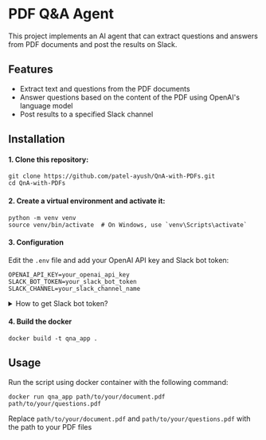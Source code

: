 # PDF Q&A Agent

This project implements an AI agent that can extract questions and answers from PDF documents and post the results on Slack.

## Features

- Extract text and questions from the PDF documents
- Answer questions based on the content of the PDF using OpenAI's language model
- Post results to a specified Slack channel

## Installation

#### 1. Clone this repository:
   ```
   git clone https://github.com/patel-ayush/QnA-with-PDFs.git
   cd QnA-with-PDFs
   ```

#### 2. Create a virtual environment and activate it:
   ```
   python -m venv venv
   source venv/bin/activate  # On Windows, use `venv\Scripts\activate`
   ```

#### 3. Configuration

Edit the `.env` file and add your OpenAI API key and Slack bot token:

```
OPENAI_API_KEY=your_openai_api_key
SLACK_BOT_TOKEN=your_slack_bot_token
SLACK_CHANNEL=your_slack_channel_name
```

<details>
  <summary>How to get Slack bot token?</summary>

  To create your Slack bot token, follow these steps:

  1. Go to the [Slack API website](https://api.slack.com/).
  2. Log into your Slack workspace.
  3. Create a new app by navigating to **Your Apps** and selecting **Create New App**.
  4. In the **OAuth & Permissions** section, make sure to grant the necessary permissions, particularly the **chat:write** permission for your bot to send messages to your channel.
  5. Copy the generated **Bot User OAuth Token** and paste it into the `SLACK_BOT_TOKEN` field in your `.env` file.
  
</details>

#### 4. Build the docker 
   ```
   docker build -t qna_app .
   ```

## Usage

Run the script using docker container with the following command:

   ```
   docker run qna_app path/to/your/document.pdf  path/to/your/questions.pdf 
   ```

Replace `path/to/your/document.pdf` and `path/to/your/questions.pdf`  with the path to your PDF files


